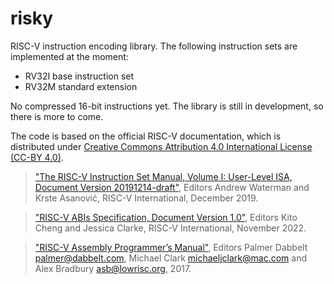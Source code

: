 risky
=====
RISC-V instruction encoding library. The following instruction sets are implemented at the moment:
* RV32I base instruction set
* RV32M standard extension

No compressed 16-bit instructions yet. The library is still in development, so there is more to come.

The code is based on the official RISC-V documentation, which is distributed under
[Creative Commons Attribution 4.0 International License (CC-BY 4.0)](https://creativecommons.org/licenses/by/4.0/).

> ["The RISC-V Instruction Set Manual, Volume I: User-Level ISA, Document Version 20191214-draft"](https://github.com/riscv/riscv-isa-manual),
Editors Andrew Waterman and Krste Asanović, RISC-V International, December 2019.

> ["RISC-V ABIs Specification, Document Version 1.0"](https://github.com/riscv-non-isa/riscv-elf-psabi-doc),
Editors Kito Cheng and Jessica Clarke, RISC-V International, November 2022.

> ["RISC-V Assembly Programmer’s Manual"](https://github.com/riscv-non-isa/riscv-asm-manual),
Editors Palmer Dabbelt <palmer@dabbelt.com>, Michael Clark <michaeljclark@mac.com> and Alex Bradbury <asb@lowrisc.org>, 2017.
